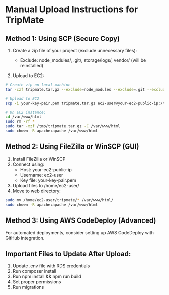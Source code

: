 # Manual Upload Instructions for TripMate

## Method 1: Using SCP (Secure Copy)

1. Create a zip file of your project (exclude unnecessary files):
   - Exclude: node_modules/, .git/, storage/logs/, vendor/ (will be reinstalled)

2. Upload to EC2:
```bash
# Create zip on local machine
tar -czf tripmate.tar.gz --exclude=node_modules --exclude=.git --exclude=storage/logs --exclude=vendor .

# Upload to EC2
scp -i your-key-pair.pem tripmate.tar.gz ec2-user@your-ec2-public-ip:/tmp/

# On EC2 instance:
cd /var/www/html
sudo rm -rf *
sudo tar -xzf /tmp/tripmate.tar.gz -C /var/www/html
sudo chown -R apache:apache /var/www/html
```

## Method 2: Using FileZilla or WinSCP (GUI)

1. Install FileZilla or WinSCP
2. Connect using:
   - Host: your-ec2-public-ip
   - Username: ec2-user  
   - Key file: your-key-pair.pem
3. Upload files to /home/ec2-user/
4. Move to web directory:
```bash
sudo mv /home/ec2-user/tripmate/* /var/www/html/
sudo chown -R apache:apache /var/www/html
```

## Method 3: Using AWS CodeDeploy (Advanced)

For automated deployments, consider setting up AWS CodeDeploy with GitHub integration.

## Important Files to Update After Upload:

1. Update .env file with RDS credentials
2. Run composer install
3. Run npm install && npm run build  
4. Set proper permissions
5. Run migrations